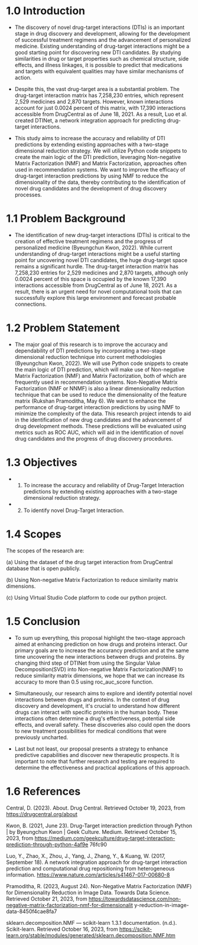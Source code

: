 # 1.0 Introduction
- The discovery of novel drug-target interactions (DTIs) is an important stage in drug discovery and development, allowing for the development of successful treatment regimens and the advancement of personalized medicine. Existing understanding of drug-target interactions might be a good starting point for discovering new DTI candidates. By studying similarities in drug or target properties such as chemical structure, side effects, and illness linkages, it is possible to predict that medications and targets with equivalent qualities may have similar mechanisms of action.

- Despite this, the vast drug-target area is a substantial problem. The drug-target interaction matrix has 7,258,230 entries, which represent 2,529 medicines and 2,870 targets. However, known interactions account for just 0.0024 percent of this matrix, with 17,390 interactions accessible from DrugCentral as of June 18, 2021. As a result, Luo et al. created DTINet, a network integration approach for predicting drug-target interactions.

- This study aims to increase the accuracy and reliability of DTI predictions by extending existing approaches with a two-stage dimensional reduction strategy. We will utilize Python code snippets to create the main logic of the DTI prediction, leveraging Non-negative Matrix Factorization (NMF) and Matrix Factorization, approaches often used in recommendation systems. We want to improve the efficacy of drug-target interaction predictions by using NMF to reduce the dimensionality of the data, thereby contributing to the identification of novel drug candidates and the development of drug discovery processes.

# 1.1 Problem Background
- The identification of new drug-target interactions (DTIs) is critical to the creation of effective treatment regimens and the progress of personalized medicine  (Byeungchun Kwon, 2022). While current understanding of drug-target interactions might be a useful starting point for uncovering novel DTI candidates, the huge drug-target space remains a significant hurdle. The drug-target interaction matrix has 7,258,230 entries for 2,529 medicines and 2,870 targets, although only 0.0024 percent of this space is occupied by the known 17,390 interactions accessible from DrugCentral as of June 18, 2021. As a result, there is an urgent need for novel computational tools that can successfully explore this large environment and forecast probable connections.

# 1.2 Problem Statement
- The major goal of this research is to improve the accuracy and dependability of DTI predictions by incorporating a two-stage dimensional reduction technique into current methodologies (Byeungchun Kwon, 2022). We will use Python code snippets to create the main logic of DTI prediction, which will make use of Non-negative Matrix Factorization (NMF) and Matrix Factorization, both of which are frequently used in recommendation systems. Non-Negative Matrix Factorization (NMF or NNMF) is also a linear dimensionality reduction technique that can be used to reduce the dimensionality of the feature matrix (Rukshan Pramoditha, May 6). We want to enhance the performance of drug-target interaction predictions by using NMF to minimize the complexity of the data. This research project intends to aid in the identification of new drug candidates and the advancement of drug development methods. These predictions will be evaluated using metrics such as ROC AUC, which will aid in the identification of novel drug candidates and the progress of drug discovery procedures.

# 1.3 Objectives
-  1. To increase the accuracy and reliability of Drug-Target Interaction predictions by
extending existing approaches with a two-stage dimensional reduction strategy.

- 2. To identify novel Drug-Target Interaction.


# 1.4 Scopes
The scopes of the research are:

(a) Using the dataset of the drug target interaction from DrugCentral database that is open
publicly.

(b) Using Non-negative Matrix Factorization to reduce similarity matrix dimensions.

(c) Using VIrtual Studio Code platform to code our python project.


# 1.5 Conclusion
- To sum up everything, this proposal highlight the two-stage approach aimed at enhancing
prediction on how drugs and proteins interact. Our primary goals are to increase the accurancy
prediction and at the same time uncovering the new interactions between drugs and proteins. By
changing third step of DTINet from using the Singular Value Decomposition(SVD) into
Non-negative Matrix Factorization(NMF) to reduce similarity matrix dimensions, we hope that
we can increase its accuracy to more than 0.5 using roc_auc_score function.

- Simultaneously, our research aims to explore and identify potential novel interactions between
drugs and proteins. In the context of drug discovery and development, it's crucial to understand
how different drugs can interact with specific proteins in the human body. These interactions
often determine a drug's effectiveness, potential side effects, and overall safety. These
discoveries also could open the doors to new treatment possibilities for medical conditions that
were previously uncharted.

- Last but not least, our proposal presents a strategy to enhance predictive capabilities and discover
new therapeutic prospects. It is important to note that further research and testing are required to
determine the effectiveness and practical applications of this approach.


# 1.6 References
Central, D. (2023). About. Drug Central. Retrieved October 19, 2023, from
https://drugcentral.org/about

Kwon, B. (2021, June 23). Drug-Target interaction prediction through Python | by Byeungchun
Kwon | Geek Culture. Medium. Retrieved October 15, 2023, from
https://medium.com/geekculture/drug-target-interaction-prediction-through-python-4af9e
76fc90

Luo, Y., Zhao, X., Zhou, J., Yang, J., Zhang, Y., & Kuang, W. (2017, September 18). A network
integration approach for drug-target interaction prediction and computational drug
repositioning from heterogeneous information.
https://www.nature.com/articles/s41467-017-00680-8

Pramoditha, R. (2023, August 24). Non-Negative Matrix Factorization (NMF) for
Dimensionality Reduction in Image Data. Towards Data Science. Retrieved October 21,
2023, from
https://towardsdatascience.com/non-negative-matrix-factorization-nmf-for-dimensionalit
y-reduction-in-image-data-8450f4cae8fa7

sklearn.decomposition.NMF — scikit-learn 1.3.1 documentation. (n.d.). Scikit-learn. Retrieved
October 16, 2023, from
https://scikit-learn.org/stable/modules/generated/sklearn.decomposition.NMF.htm


